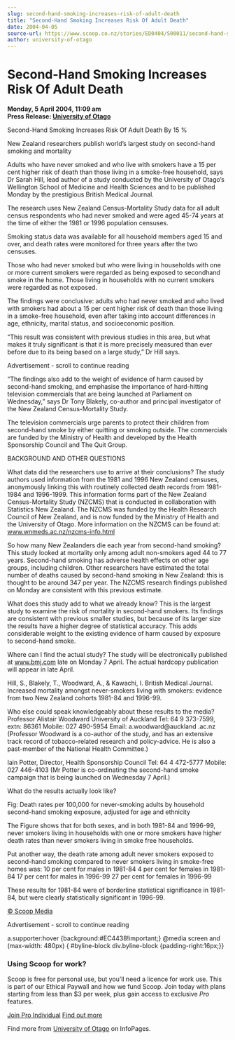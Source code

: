 ```yaml
---
slug: second-hand-smoking-increases-risk-of-adult-death
title: "Second-Hand Smoking Increases Risk Of Adult Death"
date: 2004-04-05
source-url: https://www.scoop.co.nz/stories/ED0404/S00011/second-hand-smoking-increases-risk-of-adult-death.htm
author: university-of-otago
---
```

Second-Hand Smoking Increases Risk Of Adult Death
=================================================

**Monday, 5 April 2004, 11:09 am**  
**Press Release: [University of Otago](https://info.scoop.co.nz/University_of_Otago)**

Second-Hand Smoking Increases Risk Of Adult Death By 15 %

New Zealand researchers publish world’s largest study on second-hand smoking and mortality

Adults who have never smoked and who live with smokers have a 15 per cent higher risk of death than those living in a smoke-free household, says Dr Sarah Hill, lead author of a study conducted by the University of Otago’s Wellington School of Medicine and Health Sciences and to be published Monday by the prestigious British Medical Journal.

The research uses New Zealand Census-Mortality Study data for all adult census respondents who had never smoked and were aged 45-74 years at the time of either the 1981 or 1996 population censuses.

Smoking status data was available for all household members aged 15 and over, and death rates were monitored for three years after the two censuses.

Those who had never smoked but who were living in households with one or more current smokers were regarded as being exposed to secondhand smoke in the home. Those living in households with no current smokers were regarded as not exposed.

The findings were conclusive: adults who had never smoked and who lived with smokers had about a 15 per cent higher risk of death than those living in a smoke-free household, even after taking into account differences in age, ethnicity, marital status, and socioeconomic position.

“This result was consistent with previous studies in this area, but what makes it truly significant is that it is more precisely measured than ever before due to its being based on a large study,” Dr Hill says.

Advertisement - scroll to continue reading





“The findings also add to the weight of evidence of harm caused by second-hand smoking, and emphasise the importance of hard-hitting television commercials that are being launched at Parliament on Wednesday,” says Dr Tony Blakely, co-author and principal investigator of the New Zealand Census-Mortality Study.

The television commercials urge parents to protect their children from second-hand smoke by either quitting or smoking outside. The commercials are funded by the Ministry of Health and developed by the Health Sponsorship Council and The Quit Group.

  
BACKGROUND AND OTHER QUESTIONS

What data did the researchers use to arrive at their conclusions? The study authors used information from the 1981 and 1996 New Zealand censuses, anonymously linking this with routinely collected death records from 1981-1984 and 1996-1999. This information forms part of the New Zealand Census-Mortality Study (NZCMS) that is conducted in collaboration with Statistics New Zealand. The NZCMS was funded by the Health Research Council of New Zealand, and is now funded by the Ministry of Health and the University of Otago. More information on the NZCMS can be found at: www.wnmeds.ac.nz/nzcms-info.html

So how many New Zealanders die each year from second-hand smoking? This study looked at mortality only among adult non-smokers aged 44 to 77 years. Second-hand smoking has adverse health effects on other age groups, including children. Other researchers have estimated the total number of deaths caused by second-hand smoking in New Zealand: this is thought to be around 347 per year. The NZCMS research findings published on Monday are consistent with this previous estimate.

What does this study add to what we already know? This is the largest study to examine the risk of mortality in second-hand smokers. Its findings are consistent with previous smaller studies, but because of its larger size the results have a higher degree of statistical accuracy. This adds considerable weight to the existing evidence of harm caused by exposure to second-hand smoke.

Where can I find the actual study? The study will be electronically published at www.bmj.com late on Monday 7 April. The actual hardcopy publication will appear in late April.

Hill, S., Blakely, T., Woodward, A., & Kawachi, I. British Medical Journal. Increased mortality amongst never-smokers living with smokers: evidence from two New Zealand cohorts 1981-84 and 1996-99.

Who else could speak knowledgeably about these results to the media? Professor Alistair Woodward University of Auckland Tel: 64 9 373-7599, extn: 86361 Mobile: 027 490-5954 Email: a.woodward@auckland .ac.nz (Professor Woodward is a co-author of the study, and has an extensive track record of tobacco-related research and policy-advice. He is also a past-member of the National Health Committee.)

Iain Potter, Director, Health Sponsorship Council Tel: 64 4 472-5777 Mobile: 027 446-4103 (Mr Potter is co-ordinating the second-hand smoke campaign that is being launched on Wednesday 7 April.)

  
What do the results actually look like?

Fig: Death rates per 100,000 for never-smoking adults by household second-hand smoking exposure, adjusted for age and ethnicity

The Figure shows that for both sexes, and in both 1981-84 and 1996-99, never smokers living in households with one or more smokers have higher death rates than never smokers living in smoke free households.

Put another way, the death rate among adult never smokers exposed to second-hand smoking compared to never smokers living in smoke-free homes was: 10 per cent for males in 1981-84 4 per cent for females in 1981-84 17 per cent for males in 1996-99 27 per cent for females in 1996-99

These results for 1981-84 were of borderline statistical significance in 1981-84, but were clearly statistically significant in 1996-99.  

[© Scoop Media](http://www.scoop.co.nz/about/terms.html)  

Advertisement - scroll to continue reading



a.supporter:hover {background:#EC4438!important;} @media screen and (max-width: 480px) { #byline-block div.byline-block {padding-right:16px;}}

### Using Scoop for work?

Scoop is free for personal use, but you’ll need a licence for work use. This is part of our Ethical Paywall and how we fund Scoop. Join today with plans starting from less than $3 per week, plus gain access to exclusive _Pro_ features.  
  
[Join Pro Individual](https://pro.scoop.co.nz/Individual/?from=ProIn24) [Find out more](https://pro.scoop.co.nz/using-scoop-for-work/?from=ProIn24)

Find more from [University of Otago](https://info.scoop.co.nz/University_of_Otago) on InfoPages.